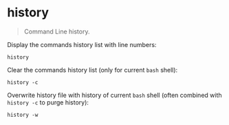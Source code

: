 history
=======

> Command Line history.

Display the commands history list with line numbers:

    history

Clear the commands history list (only for current `bash` shell):

    history -c

Overwrite history file with history of current `bash` shell (often combined with `history -c` to purge history):

    history -w
